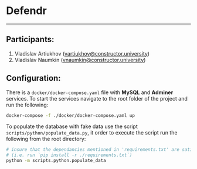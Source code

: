 # Defendr
---

## Participants:

1. Vladislav Artiukhov (vartiukhov@constructor.university)
2. Vladislav Naumkin (vnaumkin@constructor.university)


## Configuration:

There is a `docker/docker-compose.yaml` file with **MySQL** and **Adminer** services. To start the services navigate to the root folder of the project and run the following:
```bash
docker-compose -f ./docker/docker-compose.yaml up
```

To populate the database with fake data use the script `scripts/python/populate_data.py`, it order to execute the script run the following from the root directory:
```bash
# insure that the dependancies mentioned in 'requirements.txt' are satisfied
# (i.e. run `pip install -r ./requirements.txt`)
python -m scripts.python.populate_data
```